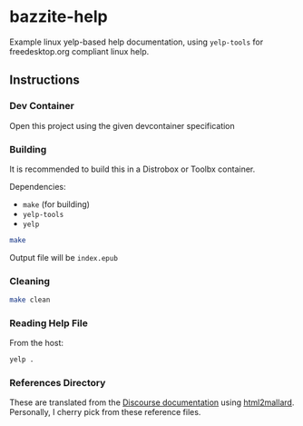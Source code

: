 # bazzite-help
Example linux yelp-based help documentation, using `yelp-tools` for freedesktop.org compliant linux help.

## Instructions

### Dev Container
Open this project using the given devcontainer specification

### Building

It is recommended to build this in a Distrobox or Toolbx container.

Dependencies:
- `make` (for building)
- `yelp-tools`
- `yelp`

```bash
make
```

Output file will be `index.epub`

### Cleaning

```bash
make clean
```

### Reading Help File

From the host:

```bash
yelp .
```

### References Directory

These are translated from the [Discourse documentation](https://docs.bazzite.gg) using [html2mallard](https://pypi.org/project/html2mallard/).  Personally, I cherry pick from these reference files.
